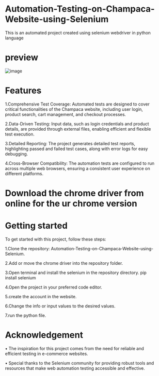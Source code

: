 # Automation-Testing-on-Champaca-Website-using-Selenium


This is an automated project created using selenium webdriver in python language

# preview

![image](https://github.com/user-attachments/assets/ff35ad46-5459-4119-a739-1abc9772bbc7)

# Features
1.Comprehensive Test Coverage: Automated tests are designed to cover critical functionalities of the Champaca website, including user login, product search, cart management, and checkout processes.

2.Data-Driven Testing: Input data, such as login credentials and product details, are provided through external files, enabling efficient and flexible test execution.

3.Detailed Reporting: The project generates detailed test reports, highlighting passed and failed test cases, along with error logs for easy debugging.

4.Cross-Browser Compatibility: The automation tests are configured to run across multiple web browsers, ensuring a consistent user experience on different platforms.

# Download the chrome driver from online for the ur chrome version

# Getting started

To get started with this project, follow these steps:

1.Clone the repository: Automation-Testing-on-Champaca-Website-using-Selenium.

2.Add or move the chrome driver into the repository folder.

3.Open terminal and install the selenium in the repository directory. pip install selenium

4.Open the project in your preferred code editor.

5.create the account in the website.

6.Change the info or input values to the desired values.

7.run the python file.

# Acknowledgement

• The inspiration for this project comes from the need for reliable and efficient testing in e-commerce websites.

• Special thanks to the Selenium community for providing robust tools and resources that make web automation testing accessible and effective.
